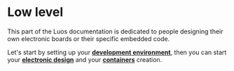 # Low level
This part of the Luos documentation is dedicated to people designing their own electronic boards or their specific embedded code.

Let's start by setting up your [**development environment**](./dev-env.md), then you can start your [**electronic design**](./electronic-design.md) and your [**containers**](./containers.md) creation.


